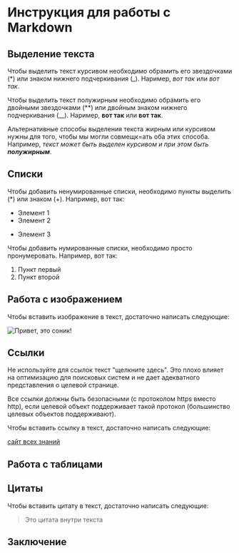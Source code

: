 # Инструкция для работы с Markdown

## Выделение текста

Чтобы выделить текст курсивом необходимо обрамить его звездочками (*) или знаком нижнего подчеркивания (_). Наример, *вот так* или _вот так_.

Чтобы выделить текст полужирным необходимо обрамить его двойными звездочками (**) или двойным знаком нижнего подчеркивания (__). Наример, **вот так** или __вот так__.

Альтернативные способы выделения текста жирным или курсивом нужны для того, чтобы мы могли совмещк=ать оба этих способа. Например, _текст может быть выделен курсивом и при этом быть **полужирным**_.

## Списки

Чтобы добавить ненумированные списки, необходимо пункты выделить (*) или знаком (+). Например, вот так:
* Элемент 1
* Элемент 2
+ Элемент 3

Чтобы добавить нумированные списки, необходимо просто пронумеровать. Например, вот так:
1. Пункт первый
2. Пункт второй

## Работа с изображением

Чтобы вставить изображение в текст, достаточно написать следующие:

![Привет, это соник!](gm20619.jpg)

## Ссылки

Не используйте для ссылок текст "щелкните здесь". Это плохо влияет на оптимизацию для поисковых систем и не дает адекватного представления о целевой странице.

Все ссылки должны быть безопасными (с протоколом https вместо http), если целевой объект поддерживает такой протокол (большинство целевых объектов поддерживают).

Чтобы вставить ссылку в текст, достаточно написать следующие:

[сайт всех знаний](https://gb.ru/)

## Работа с таблицами

## Цитаты

Чтобы вставить цитату в текст, достаточно написать следующие:

> Это цитата
> внутри текста

## Заключение